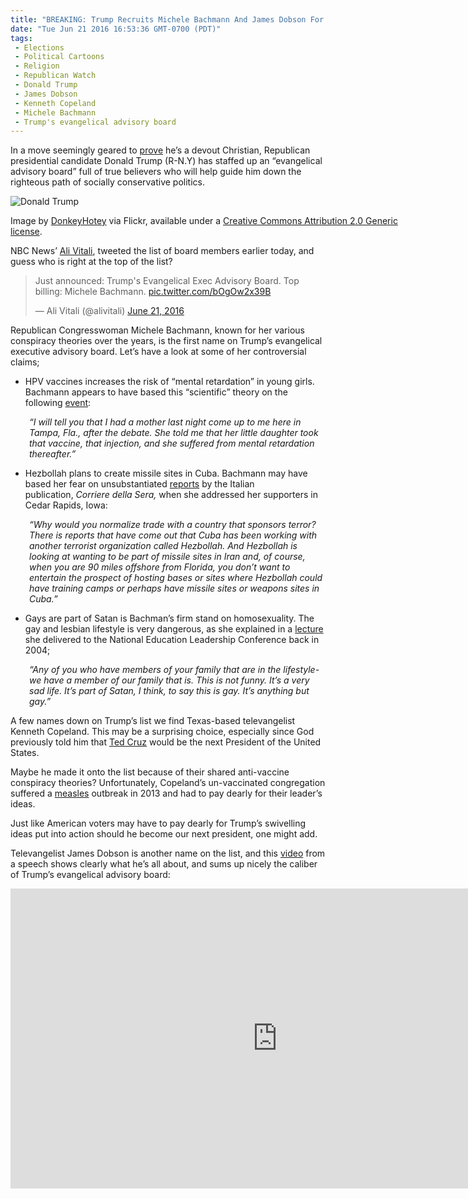 ```yaml
---
title: "BREAKING: Trump Recruits Michele Bachmann And James Dobson For Evangelical Executive Advisory Board"
date: "Tue Jun 21 2016 16:53:36 GMT-0700 (PDT)"
tags: 
 - Elections
 - Political Cartoons
 - Religion
 - Republican Watch
 - Donald Trump
 - James Dobson
 - Kenneth Copeland
 - Michele Bachmann
 - Trump's evangelical advisory board
---
```

<p><!-- Quick Adsense WordPress Plugin: http://quicksense.net/ --></p><p>In a move seemingly geared to <a href="http://www.rawstory.com/2016/06/trump-unveils-his-evangelical-advisory-board-and-conspiracy-loon-michele-bachmann-tops-the-list/" onclick="__gaTracker(&apos;send&apos;, &apos;event&apos;, &apos;outbound-article&apos;, &apos;http://www.rawstory.com/2016/06/trump-unveils-his-evangelical-advisory-board-and-conspiracy-loon-michele-bachmann-tops-the-list/&apos;, &apos;prove&apos;);">prove</a> he&#x2019;s a devout Christian, Republican presidential candidate Donald Trump (R-N.Y) has staffed up an &#x201C;evangelical advisory board&#x201D; full of true believers who will help guide him down the righteous path of socially conservative politics.</p><div id="attachment_138448" style="width: 650px" class="wp-caption aligncenter"><img class="wp-image-138448 size-full" src="http://i0.wp.com/cdn.liberalamerica.org/wp-content/uploads/2016/06/Michelle-Bachmann.jpg?resize=640%2C457" alt="Donald Trump" srcset="http://i0.wp.com/cdn.liberalamerica.org/wp-content/uploads/2016/06/Michelle-Bachmann.jpg?resize=640%2C457 640w, http://i0.wp.com/cdn.liberalamerica.org/wp-content/uploads/2016/06/Michelle-Bachmann.jpg?resize=640%2C457 64w, http://i0.wp.com/cdn.liberalamerica.org/wp-content/uploads/2016/06/Michelle-Bachmann.jpg?resize=640%2C457 350w, http://i0.wp.com/cdn.liberalamerica.org/wp-content/uploads/2016/06/Michelle-Bachmann.jpg?resize=640%2C457 600w" sizes="(max-width: 640px) 100vw, 640px" data-recalc-dims="1">
<p class="wp-caption-text">Image by&#xA0;<a href="https://www.flickr.com/photos/donkeyhotey/9270328700" onclick="__gaTracker(&apos;send&apos;, &apos;event&apos;, &apos;outbound-article&apos;, &apos;https://www.flickr.com/photos/donkeyhotey/9270328700&apos;, &apos;DonkeyHotey&apos;);">DonkeyHotey</a>&#xA0;via Flickr, available under a <a href="https://creativecommons.org/licenses/by/2.0/" onclick="__gaTracker(&apos;send&apos;, &apos;event&apos;, &apos;outbound-article&apos;, &apos;https://creativecommons.org/licenses/by/2.0/&apos;, &apos;Creative Commons Attribution 2.0 Generic license&apos;);">Creative Commons Attribution 2.0 Generic license</a>.</p>
</div><p>NBC News&#x2019; <a href="https://twitter.com/alivitali/status/745321353843204096/photo/1?ref_src=twsrc%5Etfw" onclick="__gaTracker(&apos;send&apos;, &apos;event&apos;, &apos;outbound-article&apos;, &apos;https://twitter.com/alivitali/status/745321353843204096/photo/1?ref_src=twsrc%5Etfw&apos;, &apos;Ali Vitali&apos;);">Ali Vitali</a>, tweeted the list of board members earlier today, and guess who is&#xA0;right at the top of the list?</p><blockquote class="twitter-tweet" data-lang="en"><p lang="en" dir="ltr">Just announced: Trump&apos;s Evangelical Exec Advisory Board. Top billing: Michele Bachmann. <a href="https://t.co/bOgOw2x39B" onclick="__gaTracker(&apos;send&apos;, &apos;event&apos;, &apos;outbound-article&apos;, &apos;https://t.co/bOgOw2x39B&apos;, &apos;pic.twitter.com/bOgOw2x39B&apos;);">pic.twitter.com/bOgOw2x39B</a></p>
<p>&#x2014; Ali Vitali (@alivitali) <a href="https://twitter.com/alivitali/status/745321353843204096" onclick="__gaTracker(&apos;send&apos;, &apos;event&apos;, &apos;outbound-article&apos;, &apos;https://twitter.com/alivitali/status/745321353843204096&apos;, &apos;June 21, 2016&apos;);">June 21, 2016</a></p></blockquote><p><script async src="//platform.twitter.com/widgets.js" charset="utf-8"></script></p><p>Republican Congresswoman Michele Bachmann, known for her various conspiracy theories over the years, is&#xA0;the first name on Trump&#x2019;s evangelical executive advisory board. Let&#x2019;s have a look at some of her controversial claims;</p><ul>
<li>HPV vaccines increases the risk of &#x201C;mental retardation&#x201D; in young girls. Bachmann appears to have based this &#x201C;scientific&#x201D; theory on the following <a href="http://www.rawstory.com/2011/09/bachmann-on-hpv-vaccine-mental-retardation-a-very-real-concern/" onclick="__gaTracker(&apos;send&apos;, &apos;event&apos;, &apos;outbound-article&apos;, &apos;http://www.rawstory.com/2011/09/bachmann-on-hpv-vaccine-mental-retardation-a-very-real-concern/&apos;, &apos;event&apos;);">event</a>:</li>
</ul><p style="padding-left: 30px;"><em>&#x201C;I will tell you that I had a mother last night come up to me here in Tampa, Fla., after the debate. She told me that her little daughter took that vaccine, that injection, and she suffered from mental retardation thereafter.&#x201D;</em></p><ul>
<li>Hezbollah plans to create missile sites in Cuba. Bachmann may have based her fear on unsubstantiated <a href="http://www.rawstory.com/2011/09/bachmann-warns-of-hezbollah-missile-sites-cuba/" onclick="__gaTracker(&apos;send&apos;, &apos;event&apos;, &apos;outbound-article&apos;, &apos;http://www.rawstory.com/2011/09/bachmann-warns-of-hezbollah-missile-sites-cuba/&apos;, &apos;reports&apos;);">reports</a> by the Italian publication,&#xA0;<em>Corriere della Sera,</em> when she addressed her supporters in Cedar Rapids, Iowa:</li>
</ul><p style="padding-left: 30px;"><em>&#x201C;Why would you normalize trade with a country that sponsors terror? There is reports that have come out that Cuba has been working with another terrorist organization called Hezbollah. And Hezbollah is looking at wanting to be part of missile sites in Iran and, of course, when you are 90 miles offshore from Florida, you don&#x2019;t want to entertain the prospect of hosting bases or sites where Hezbollah could have training camps or perhaps have missile sites or weapons sites in Cuba.&#x201D;</em></p><ul>
<li>Gays are part of Satan is Bachman&#x2019;s firm stand on homosexuality. The gay and lesbian lifestyle is very dangerous, as she explained in a <a href="http://gawker.com/5820706/michele-bachmann-in-her-own-words-gays-are-part-of-satan" onclick="__gaTracker(&apos;send&apos;, &apos;event&apos;, &apos;outbound-article&apos;, &apos;http://gawker.com/5820706/michele-bachmann-in-her-own-words-gays-are-part-of-satan&apos;, &apos;lecture&apos;);">lecture</a> she delivered to the National Education Leadership Conference back in 2004;</li>
</ul><p style="padding-left: 30px;"><em>&#x201C;Any of you who have members of your family that are in the lifestyle-we have a member of our family that is. This is not funny. It&#x2019;s a very sad life. It&#x2019;s part of Satan, I think, to say this is gay. It&#x2019;s anything but gay.&#x201D;</em></p><p>A few names down on Trump&#x2019;s list we find Texas-based televangelist Kenneth Copeland. This may be a surprising choice, especially since God previously told him that <a href="http://www.rightwingwatch.org/content/kenneth-copeland-declares-ted-cruz-has-been-called-and-anointed-god-be-next-president" onclick="__gaTracker(&apos;send&apos;, &apos;event&apos;, &apos;outbound-article&apos;, &apos;http://www.rightwingwatch.org/content/kenneth-copeland-declares-ted-cruz-has-been-called-and-anointed-god-be-next-president&apos;, &apos;Ted Cruz&apos;);">Ted Cruz</a> would be the next President of the United States.</p><p><!-- Quick Adsense WordPress Plugin: http://quicksense.net/ --></p><p>Maybe he made it onto the list because of their shared anti-vaccine conspiracy theories? Unfortunately, Copeland&#x2019;s un-vaccinated congregation suffered a <a href="http://www.rightwingwatch.org/content/anti-vaxxer-donald-trump-could-learn-televangelist-pals-measles-outbreak" onclick="__gaTracker(&apos;send&apos;, &apos;event&apos;, &apos;outbound-article&apos;, &apos;http://www.rightwingwatch.org/content/anti-vaxxer-donald-trump-could-learn-televangelist-pals-measles-outbreak&apos;, &apos;measles&apos;);">measles</a> outbreak in 2013 and had to pay dearly for their leader&#x2019;s ideas.</p><p>Just like American voters may have to pay dearly for Trump&#x2019;s swivelling ideas put into action should he become our next president, one might add.</p><p>Televangelist James Dobson is another name on the list, and this <a href="https://www.youtube.com/watch?v=Q3Fkkk_f0ek" onclick="__gaTracker(&apos;send&apos;, &apos;event&apos;, &apos;outbound-article&apos;, &apos;https://www.youtube.com/watch?v=Q3Fkkk_f0ek&apos;, &apos;video&apos;);">video</a> from a speech shows clearly what he&#x2019;s all about, and sums up nicely the caliber of Trump&#x2019;s evangelical advisory board:</p><p><iframe width="853" height="480" src="https://www.youtube.com/embed/Q3Fkkk_f0ek" frameborder="0" allowfullscreen></iframe></p><div style="font-size:0px;height:0px;line-height:0px;margin:0;padding:0;clear:both"></div>